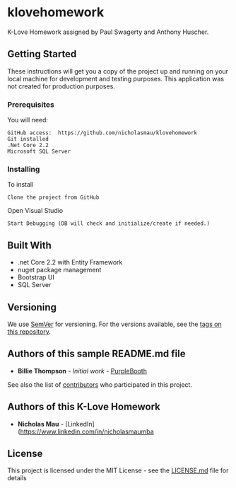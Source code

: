 # klovehomework
K-Love Homework assigned by Paul Swagerty and Anthony Huscher.

## Getting Started

These instructions will get you a copy of the project up and running on your local machine for development and testing purposes. This application was not created for production purposes.

### Prerequisites

You will need:

```
GitHub access:  https://github.com/nicholasmau/klovehomework
Git installed
.Net Core 2.2
Microsoft SQL Server
```

### Installing

To install

```
Clone the project from GitHub
```
Open Visual Studio
```
Start Debugging (DB will check and initialize/create if needed.)
```

## Built With

* .net Core 2.2 with Entity Framework
* nuget package management
* Bootstrap UI
* SQL Server

## Versioning

We use [SemVer](http://semver.org/) for versioning. For the versions available, see the [tags on this repository](https://github.com/your/project/tags). 

## Authors of this sample README.md file

* **Billie Thompson** - *Initial work* - [PurpleBooth](https://github.com/PurpleBooth)

See also the list of [contributors](https://github.com/your/project/contributors) who participated in this project.

## Authors of this K-Love Homework

* **Nicholas Mau** - [LinkedIn](https://www.linkedin.com/in/nicholasmaumba

## License

This project is licensed under the MIT License - see the [LICENSE.md](LICENSE.md) file for details